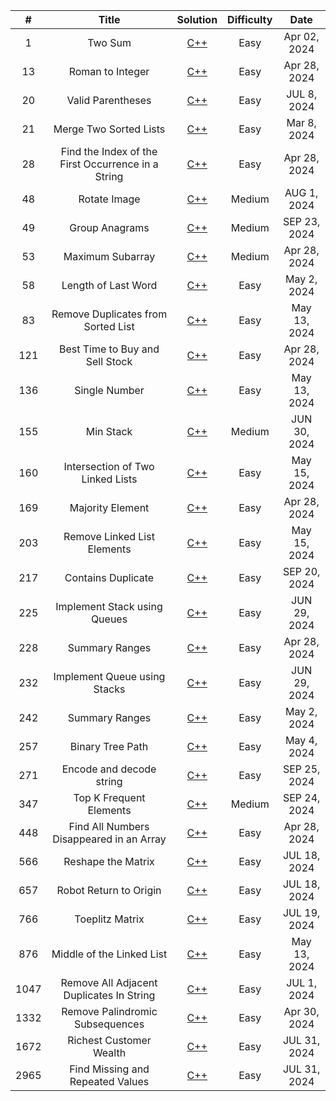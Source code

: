 | # | Title | Solution | Difficulty | Date |
| :--: | :------------------------------------------------------------------------: | :-------------------------------------------------------------------------------------------------------------------------------------------------------------: | :--------: | :----------: |
| 1 | Two Sum | [C++]( https://github.com/YingJung03/CodeBase/blob/main/Leetcode/1.Two_Sum.cpp) | Easy | Apr 02, 2024 |
| 13 | Roman to Integer | [C++]( https://github.com/YingJung03/CodeBase/blob/main/Leetcode/13.Roman_to_Integer.cpp) | Easy | Apr 28, 2024 |
| 20 | Valid Parentheses | [C++]( https://github.com/YingJung03/CodeBase/blob/main/Leetcode/20.Valid_Parentheses.cpp) | Easy | JUL 8, 2024 |
| 21 | Merge Two Sorted Lists | [C++]( https://github.com/YingJung03/CodeBase/blob/main/Leetcode/21.Merge_Two_Sorted_Lists.cpp) | Easy | Mar 8, 2024 |
| 28 | Find the Index of the First Occurrence in a String | [C++]( https://github.com/YingJung03/CodeBase/blob/main/Leetcode/28.Find_the_Index_of_the_First_Occurrence_in_a_String.cpp) | Easy | Apr 28, 2024 |
| 48 | Rotate Image | [C++]( https://github.com/YingJung03/CodeBase/blob/main/Leetcode/48.Rotate_Image.cpp) | Medium | AUG 1, 2024 |
| 49 | Group Anagrams | [C++]( https://github.com/YingJung03/CodeBase/blob/main/Leetcode/49.Group_Anagrams.cpp) | Medium | SEP 23, 2024 |
| 53 | Maximum Subarray | [C++]( https://github.com/YingJung03/CodeBase/blob/main/Leetcode/53.Maximum_Subarray.cpp) | Medium | Apr 28, 2024 |
| 58 | Length of Last Word | [C++]( https://github.com/YingJung03/CodeBase/blob/main/Leetcode/58.Length_of_Last_Word.cpp) | Easy | May 2, 2024 |
| 83 | Remove Duplicates from Sorted List | [C++]( https://github.com/YingJung03/CodeBase/blob/main/Leetcode/83.Remove_Duplicates_from_Sorted_List.cpp) | Easy | May 13, 2024 |
| 121 | Best Time to Buy and Sell Stock | [C++]( https://github.com/YingJung03/CodeBase/blob/main/Leetcode/121.Best_Time_to_Buy_and_Sell_Stock.cpp) | Easy | Apr 28, 2024 |
| 136 | Single Number | [C++]( https://github.com/YingJung03/CodeBase/blob/main/Leetcode/136.Single_Number.cpp) | Easy | May 13, 2024 |
| 155 | Min Stack | [C++]( https://github.com/YingJung03/CodeBase/blob/main/Leetcode/155.Min_Stack.cpp) | Medium | JUN 30, 2024 |
| 160 | Intersection of Two Linked Lists | [C++]( https://github.com/YingJung03/CodeBase/blob/main/Leetcode/160.Intersection_of_Two_Linked_Lists.cpp) | Easy | May 15, 2024 |
| 169 | Majority Element | [C++]( https://github.com/YingJung03/CodeBase/blob/main/Leetcode/169.Majority_Element.cpp) | Easy | Apr 28, 2024 |
| 203 | Remove Linked List Elements | [C++]( https://github.com/YingJung03/CodeBase/blob/main/Leetcode/203.Remove_Linked_List_Elements.cpp) | Easy | May 15, 2024 |
| 217 | Contains Duplicate | [C++]( https://github.com/YingJung03/CodeBase/blob/main/Leetcode/217.Contains_Duplicate.cpp) | Easy | SEP 20, 2024 |
| 225 | Implement Stack using Queues | [C++]( https://github.com/YingJung03/CodeBase/blob/main/Leetcode/225.Implement_Stack_using_Queues.cpp) | Easy | JUN 29, 2024 |
| 228 | Summary Ranges | [C++]( https://github.com/YingJung03/CodeBase/blob/main/Leetcode/228.Summary_Ranges.cpp) | Easy | Apr 28, 2024 |
| 232 | Implement Queue using Stacks | [C++]( https://github.com/YingJung03/CodeBase/blob/main/Leetcode/232.Implement_Queue_using_Stacks.cpp) | Easy | JUN 29, 2024 |
| 242 | Summary Ranges | [C++]( https://github.com/YingJung03/CodeBase/blob/main/Leetcode/242.Valid_Anagram.cpp) | Easy | May 2, 2024 |
| 257 | Binary Tree Path | [C++]( https://github.com/YingJung03/CodeBase/blob/main/Leetcode/257.Binary_Tree_Path.cpp) | Easy | May 4, 2024 |
| 271 | Encode and decode string | [C++]( https://github.com/YingJung03/CodeBase/blob/main/Leetcode/271.Encode_and_decode_string.cpp) | Easy | SEP 25, 2024 |
| 347 | Top K Frequent Elements | [C++]( https://github.com/YingJung03/CodeBase/blob/main/Leetcode/347.Top_K_Frequent_Elements.cpp) | Medium | SEP 24, 2024 |
| 448 | Find All Numbers Disappeared in an Array | [C++]( https://github.com/YingJung03/CodeBase/blob/main/Leetcode/448.Find_All_Numbers_Disappeared_in_an_Array.cpp) | Easy | Apr 28, 2024 |
| 566 | Reshape the Matrix | [C++]( https://github.com/YingJung03/CodeBase/blob/main/Leetcode/566.Reshape_the_Matrix.cpp) | Easy | JUL 18, 2024 |
| 657 | Robot Return to Origin | [C++]( https://github.com/YingJung03/CodeBase/blob/main/Leetcode/657.Robot_Return_to_Origin.cpp) | Easy | JUL 18, 2024 |
| 766 | Toeplitz Matrix | [C++]( https://github.com/YingJung03/CodeBase/blob/main/Leetcode/766.Toeplitz_Matrix.cpp) | Easy | JUL 19, 2024 |
| 876 | Middle of the Linked List | [C++]( https://github.com/YingJung03/CodeBase/blob/main/Leetcode/876.Middle_of_the_Linked_List.cpp) | Easy | May 13, 2024 |
| 1047 | Remove All Adjacent Duplicates In String | [C++]( https://github.com/YingJung03/CodeBase/blob/main/Leetcode/1047.Remove_All_Adjacent_Duplicates_In_String.cpp) | Easy | JUL 1, 2024 |
| 1332 | Remove Palindromic Subsequences | [C++]( https://github.com/YingJung03/CodeBase/blob/main/Leetcode/1332.Remove_Palindromic_Subsequences.cpp) | Easy | Apr 30, 2024 |
| 1672 | Richest Customer Wealth | [C++]( https://github.com/YingJung03/CodeBase/blob/main/Leetcode/1672.Richest_Customer_Wealth.cpp) | Easy | JUL 31, 2024 |
| 2965 | Find Missing and Repeated Values | [C++]( https://github.com/YingJung03/CodeBase/blob/main/Leetcode/2965.Find_Missing_and_Repeated_Values.cpp) | Easy | JUL 31, 2024 |
